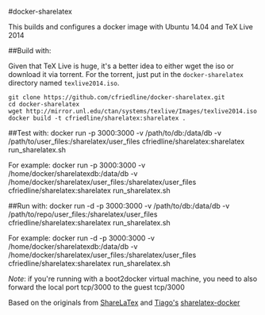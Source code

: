 #docker-sharelatex

This builds and configures a docker image with Ubuntu 14.04 and TeX Live 2014

##Build with:

Given that TeX Live is huge, it's a better idea to either wget the iso or download it via torrent. For the torrent,
just put in the `docker-sharelatex` directory named `texlive2014.iso`.

	git clone https://github.com/cfriedline/docker-sharelatex.git
	cd docker-sharelatex
	wget http://mirror.unl.edu/ctan/systems/texlive/Images/texlive2014.iso
	docker build -t cfriedline/sharelatex:sharelatex .

##Test with:
	docker run -p 3000:3000 -v /path/to/db:/data/db -v /path/to/user_files:/sharelatex/user_files cfriedline/sharelatex:sharelatex run_sharelatex.sh

For example:
	docker run -p 3000:3000 -v /home/docker/sharelatexdb:/data/db -v /home/docker/sharelatex/user_files:/sharelatex/user_files cfriedline/sharelatex:sharelatex run_sharelatex.sh


##Run with:
	docker run -d -p 3000:3000 -v /path/to/db:/data/db -v /path/to/repo/user_files:/sharelatex/user_files cfriedline/sharelatex:sharelatex run_sharelatex.sh

For example:
	docker run -d -p 3000:3000 -v /home/docker/sharelatexdb:/data/db -v /home/docker/sharelatex/user_files:/sharelatex/user_files cfriedline/sharelatex:sharelatex run_sharelatex.sh



*Note*: if you're running with a boot2docker virtual machine, you need to also
forward the local port tcp/3000 to the guest tcp/3000

Based on the originals from [ShareLaTex](https://github.com/sharelatex/sharelatex) and
[Tiago's](https://github.com/tiagoboldt) 
[sharelatex-docker](https://github.com/tiagoboldt/sharelatex-docker)

